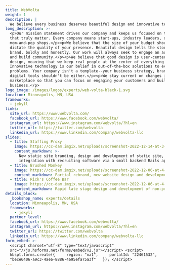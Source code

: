 ```yaml
---
title: WebVolta
weight: 1
description: |
  We believe every business deserves beautiful design and innovative technology.
long_description: >-
  <p>Our mission statement drives our company and keeps us focused on the things
  that truly matter. Every company means start-ups, industry leaders, or
  mom-and-pop shops.</p><p>We believe that the size of your budget shouldn't
  dictate the quality of your presence. Beautiful design tells the story of your
  brand, boldly and honestly. Our work will always seek to engage an audience
  and build community.</p><p>We believe that good design is user-centered
  design, meaning that we keep real people at the center of everything we do.
  Innovative technology is our belief in out-of-the-box solutions to everyday
  problems. Your company isn't a template--your business strategy, branding, and
  digital tools shouldn't be either.</p><p>We stay current on changes in the
  marketplace so that you can focus on engaging your customers and building your
  business.</p>
logo_image: /images/logos/experts/web-volta-black-1.svg
location: Minneapolis, MN, USA
frameworks:
  - jekyll
links:
  site_url: https://www.webvolta.com/
  facebook_url: https://www.facebook.com/webvolta/
  instagram_url: https://www.instagram.com/webvolta/?hl=en
  twitter_url: https://twitter.com/webvolta
  linkedin_url: https://www.linkedin.com/company/webvolta-llc
slides:
  - title: Staffing Proxy
    image: https://cc-dam.imgix.net/uploads/screenshot-2022-12-14-at-3-10-02-pm.png
    content_markdown: >-
      New static site branding, design and development of static site, including
      integration with recruiting software via a small backend Rails app.
  - title: Brushed Monkey
    image: https://cc-dam.imgix.net/uploads/screenshot-2022-12-06-at-4-44-44-pm.png
    content_markdown: Partial rebrand, new website design and development of static site.
  - title: Rick's Coffee Bar
    image: https://cc-dam.imgix.net/uploads/screenshot-2022-12-06-at-4-20-08-pm.png
    content_markdown: Rapid late stage design and development of non-profit static site.
details_block:
  _bookshop_name: experts/details
  location: Minneapolis, MN, USA
  frameworks:
    - jekyll
  partner_level:
  facebook_url: https://www.facebook.com/webvolta/
  instagram_url: https://www.instagram.com/webvolta/?hl=en
  twitter_url: https://twitter.com/webvolta
  linkedin_url: https://www.linkedin.com/company/webvolta-llc
form_embed: >-
  <script charset="utf-8" type="text/javascript"
  src="//js.hsforms.net/forms/embed/v2.js"></script> <script>  
  hbspt.forms.create({     region: "na1",     portalId: "22461532",     formId:
  "bece6406-a9c3-4ae6-8886-4695efa75a3f"   }); </script>
---
```

